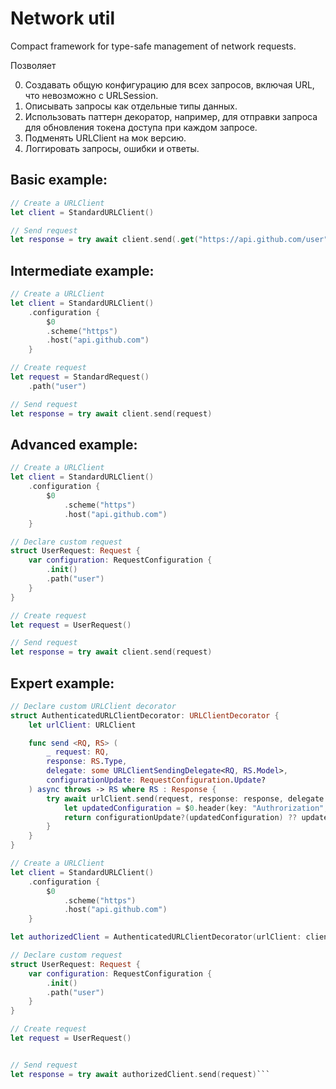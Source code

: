 # Network util

Сompact framework for type-safe management of network requests.

Позволяет

0. Создавать общую конфигурацию для всех запросов, включая URL, что невозможно с URLSession.
0. Описывать запросы как отдельные типы данных.
0. Использовать паттерн декоратор, например, для отправки запроса для обновления токена доступа при каждом запросе.
0. Подменять URLClient на мок версию.
0. Логгировать запросы, ошибки и ответы.

## Basic example:

```swift
// Create a URLClient
let client = StandardURLClient()

// Send request
let response = try await client.send(.get("https://api.github.com/user"))
```

## Intermediate example:

```swift
// Create a URLClient
let client = StandardURLClient()
    .configuration {
        $0
        .scheme("https")
        .host("api.github.com")
    }

// Create request
let request = StandardRequest()
    .path("user")

// Send request
let response = try await client.send(request)


```

## Advanced example:

```swift
// Create a URLClient
let client = StandardURLClient()
    .configuration {
        $0
            .scheme("https")
            .host("api.github.com")
    }

// Declare custom request
struct UserRequest: Request {
    var configuration: RequestConfiguration {
        .init()
        .path("user")
    }
}

// Create request
let request = UserRequest()

// Send request
let response = try await client.send(request)

```

## Expert example:

```swift
// Declare custom URLClient decorator
struct AuthenticatedURLClientDecorator: URLClientDecorator {
    let urlClient: URLClient

    func send <RQ, RS> (
        _ request: RQ,
        response: RS.Type,
        delegate: some URLClientSendingDelegate<RQ, RS.Model>,
        configurationUpdate: RequestConfiguration.Update?
    ) async throws -> RS where RS : Response {
        try await urlClient.send(request, response: response, delegate: delegate) {
            let updatedConfiguration = $0.header(key: "Authrorization", value: "token")
            return configurationUpdate?(updatedConfiguration) ?? updatedConfiguration
        }
    }
}

// Create a URLClient
let client = StandardURLClient()
    .configuration {
        $0
            .scheme("https")
            .host("api.github.com")
    }

let authorizedClient = AuthenticatedURLClientDecorator(urlClient: client)

// Declare custom request
struct UserRequest: Request {
    var configuration: RequestConfiguration {
        .init()
        .path("user")
    }
}

// Create request
let request = UserRequest()


// Send request
let response = try await authorizedClient.send(request)```
